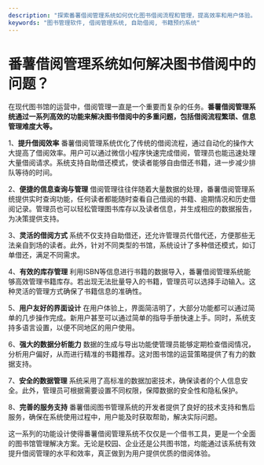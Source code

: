 ```yaml
---
description: "探索番薯借阅管理系统如何优化图书借阅流程和管理，提高效率和用户体验。适合各类图书馆、校园及企业使用。"
keywords: "图书管理软件, 借阅管理系统, 自助借阅, 书籍预约系统"
---
```

# 番薯借阅管理系统如何解决图书借阅中的问题？

在现代图书馆的运营中，借阅管理一直是一个重要而复杂的任务。**番薯借阅管理系统通过一系列高效的功能来解决图书借阅中的多重问题，包括借阅流程繁琐、信息管理难度大等。**

1、**提升借阅效率**
   番薯借阅管理系统优化了传统的借阅流程，通过自动化的操作大大提高了借阅效率。用户可以通过微信小程序快速完成借阅，管理员也能迅速处理大量借阅请求。系统支持自助借还模式，使读者能够自由借还书籍，进一步减少排队等待的时间。

2、**便捷的信息查询与管理**
   借阅管理往往伴随着大量数据的处理，番薯借阅管理系统提供实时查询功能，任何读者都能随时查看自己借阅的书籍、逾期情况和历史借阅记录。管理员也可以轻松管理图书库存以及读者信息，并生成相应的数据报告，为决策提供支持。

3、**灵活的借阅方式**
   系统不仅支持自助借还，还允许管理员代借代还，方便那些无法亲自到场的读者。此外，针对不同类型的书馆，系统设计了多种借还模式，如订单借还，满足不同需求。

4、**有效的库存管理**
   利用ISBN等信息进行书籍的数据导入，番薯借阅管理系统能够高效管理书籍库存。若出现无法批量导入的书籍，管理员可以选择手动输入。这种灵活的管理方式确保了书籍信息的准确性。

5、**用户友好的界面设计**
   在用户体验上，界面简洁明了，大部分功能都可以通过简单的几步操作完成。新用户甚至可以通过简单的指导手册快速上手。同时，系统支持多语言设置，以便不同地区的用户使用。

6、**强大的数据分析能力**
   数据的生成与导出功能使管理员能够定期检查借阅情况，分析用户偏好，从而进行精准的书籍推荐。这对图书馆的运营策略提供了有力的数据支持。

7、**安全的数据管理**
   系统采用了高标准的数据加密技术，确保读者的个人信息安全。此外，管理员可根据需要设置不同权限，保障数据的安全性和隐私保护。

8、**完善的服务支持**
   番薯借阅图书管理系统的开发者提供了良好的技术支持和售后服务，确保在系统使用过程中，用户能及时获取帮助，解决实际问题。

这一系列的功能设计使得番薯借阅管理系统不仅仅是一个借书工具，更是一个全面的图书馆管理解决方案。无论是校园、企业还是公共图书馆，均能通过该系统有效提升借阅管理的水平和效率，真正做到为用户提供优质的借阅体验。
